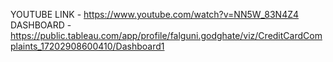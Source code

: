 YOUTUBE LINK - https://www.youtube.com/watch?v=NN5W_83N4Z4
DASHBOARD - https://public.tableau.com/app/profile/falguni.godghate/viz/CreditCardComplaints_17202908600410/Dashboard1
